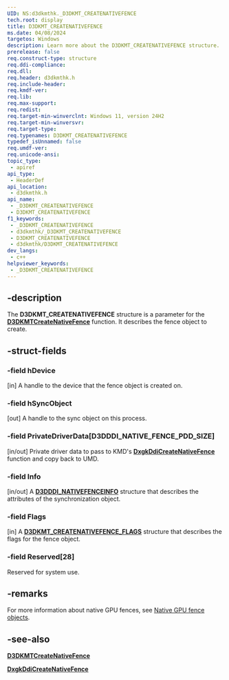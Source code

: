 ```yaml
---
UID: NS:d3dkmthk._D3DKMT_CREATENATIVEFENCE
tech.root: display
title: D3DKMT_CREATENATIVEFENCE
ms.date: 04/08/2024
targetos: Windows
description: Learn more about the D3DKMT_CREATENATIVEFENCE structure.
prerelease: false
req.construct-type: structure
req.ddi-compliance: 
req.dll: 
req.header: d3dkmthk.h
req.include-header: 
req.kmdf-ver: 
req.lib: 
req.max-support: 
req.redist: 
req.target-min-winverclnt: Windows 11, version 24H2
req.target-min-winversvr: 
req.target-type: 
req.typenames: D3DKMT_CREATENATIVEFENCE
typedef_isUnnamed: false
req.umdf-ver: 
req.unicode-ansi: 
topic_type:
 - apiref
api_type:
 - HeaderDef
api_location:
 - d3dkmthk.h
api_name:
 - _D3DKMT_CREATENATIVEFENCE
 - D3DKMT_CREATENATIVEFENCE
f1_keywords:
 - _D3DKMT_CREATENATIVEFENCE
 - d3dkmthk/_D3DKMT_CREATENATIVEFENCE
 - D3DKMT_CREATENATIVEFENCE
 - d3dkmthk/D3DKMT_CREATENATIVEFENCE
dev_langs:
 - c++
helpviewer_keywords:
 - _D3DKMT_CREATENATIVEFENCE
---
```


## -description

The **D3DKMT_CREATENATIVEFENCE** structure is a parameter for the [**D3DKMTCreateNativeFence**](nf-d3dkmthk-d3dkmtcreatenativefence.md) function. It describes the fence object to create.

## -struct-fields

### -field hDevice

[in] A handle to the device that the fence object is created on.

### -field hSyncObject

[out] A handle to the sync object on this process.

### -field PrivateDriverData[D3DDDI_NATIVE_FENCE_PDD_SIZE]

[in/out] Private driver data to pass to KMD's [**DxgkDdiCreateNativeFence**](../d3dkmddi/nc-d3dkmddi-dxgkddi_createnativefence.md) function and copy back to UMD.

### -field Info

[in/out] A [**D3DDDI_NATIVEFENCEINFO**](ns-d3dkmddi-d3dddi_nativefenceinfo.md) structure that describes the attributes of the synchronization object.

### -field Flags

[in] A [**D3DKMT_CREATENATIVEFENCE_FLAGS**](ns-d3dkmthk-d3dkmt_createnativefence_flags.md) structure that describes the flags for the fence object.

### -field Reserved[28]

Reserved for system use.

## -remarks

For more information about native GPU fences, see [Native GPU fence objects](/windows-hardware/drivers/display/native-gpu-fence-objects).

## -see-also

[**D3DKMTCreateNativeFence**](nf-d3dkmthk-d3dkmtcreatenativefence.md)

[**DxgkDdiCreateNativeFence**](../d3dkmddi/nc-d3dkmddi-dxgkddi_createnativefence.md)
